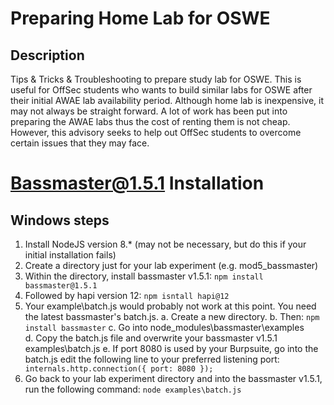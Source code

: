 # Preparing Home Lab for OSWE
## Description
Tips &amp; Tricks &amp; Troubleshooting to prepare study lab for OSWE. This is useful for OffSec students who wants to build similar labs for OSWE after their initial AWAE lab availability period. Although home lab is inexpensive, it may not always be straight forward. A lot of work has been put into preparing the AWAE labs thus the cost of renting them is not cheap. However, this advisory seeks to help out OffSec students to overcome certain issues that they may face. 

# Bassmaster@1.5.1 Installation
## Windows steps
1. Install NodeJS version 8.* (may not be necessary, but do this if your initial installation fails)
2. Create a directory just for your lab experiment (e.g. mod5_bassmaster)
3. Within the directory, install bassmaster v1.5.1:
`npm install bassmaster@1.5.1`
4. Followed by hapi version 12:
`npm isntall hapi@12`
5. Your example\batch.js would probably not work at this point. You need the latest bassmaster's batch.js. 
  a.  Create a new directory.
  b. Then: `npm install bassmaster`
  c. Go into node_modules\bassmaster\examples\
  d. Copy the batch.js file and overwrite your bassmaster v1.5.1 examples\batch.js
  e. If port 8080 is used by your Burpsuite, go into the batch.js edit the following line to your preferred listening port:
  `    internals.http.connection({ port: 8080 });`
6. Go back to your lab experiment directory and into the bassmaster v1.5.1, run the following command:
`node examples\batch.js`

